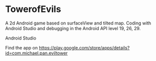 # TowerofEvils
A 2d Android game based on surfaceView and tilted map. Coding with Android Studio and debugging in the Android API level 19, 26, 29.

Android Studio

Find the app on
https://play.google.com/store/apps/details?id=com.michael.pan.eviltower

